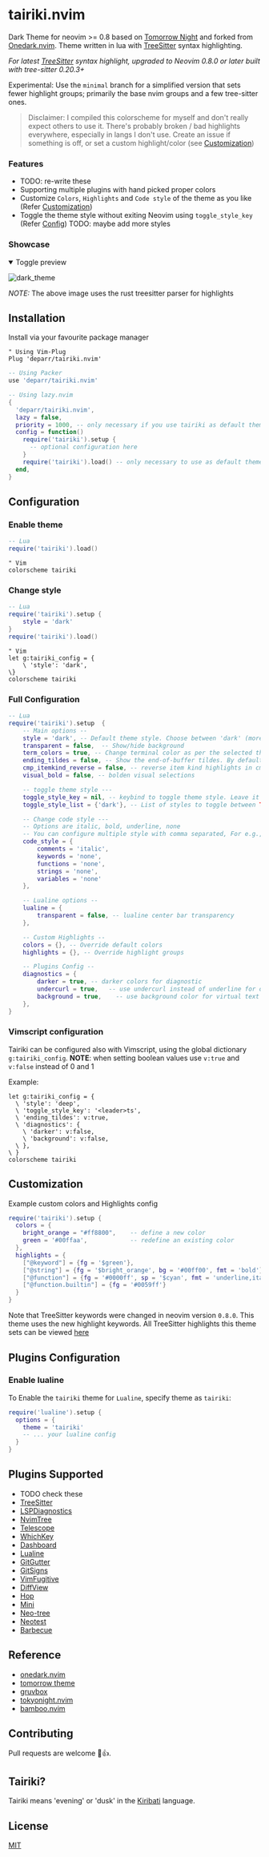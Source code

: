 <h1 align="left">
tairiki.nvim
</h1>

Dark Theme for neovim >= 0.8 based on [Tomorrow Night](https://github.com/chriskempson/tomorrow-theme) and forked from [Onedark.nvim](https://github.com/navarasu/onedark.nvim). Theme written in lua with [TreeSitter](https://github.com/nvim-treesitter/nvim-treesitter) syntax highlighting.

*For latest [TreeSitter](https://github.com/nvim-treesitter/nvim-treesitter) syntax highlight, upgraded to Neovim 0.8.0 or later built with tree-sitter 0.20.3+*

Experimental: Use the `minimal` branch for a simplified version that sets fewer highlight groups; primarily the base nvim groups and a few tree-sitter ones.

> Disclaimer: I compiled this colorscheme for myself and don't really expect others to use it. There's probably broken / bad highlights everywhere, especially in langs I don't use. Create an issue if something is off, or set a custom highlight/color (see [Customization](#customization))

### Features
  * TODO: re-write these
  * Supporting multiple plugins with hand picked proper colors
  * Customize `Colors`, `Highlights` and `Code style` of the theme as you like (Refer [Customization](#customization))
  * Toggle the theme style without exiting Neovim using `toggle_style_key` (Refer [Config](#default-configuration)) TODO: maybe add more styles

### Showcase
<details open>
<summary>Toggle preview</summary>

![dark_theme](https://github.com/deparr/tairiki.nvim/assets/37233002/ad842387-ad87-4f69-a2c9-8531c5b592b9)

_NOTE:_ The above image uses the rust treesitter parser for highlights

</details>

## Installation
Install via your favourite package manager
```vim
" Using Vim-Plug
Plug 'deparr/tairiki.nvim'
```

```lua
-- Using Packer
use 'deparr/tairiki.nvim'
```

```lua
-- Using lazy.nvim
{
  'deparr/tairiki.nvim',
  lazy = false,
  priority = 1000, -- only necessary if you use tairiki as default theme
  config = function()
    require('tairiki').setup {
      -- optional configuration here
    }
    require('tairiki').load() -- only necessary to use as default theme, has same behavior as ':colorscheme tairiki'
  end,
}
```

## Configuration

### Enable theme

```lua
-- Lua
require('tairiki').load()
```

```vim
" Vim
colorscheme tairiki
```

### Change style

```lua
-- Lua
require('tairiki').setup {
    style = 'dark'
}
require('tairiki').load()
```

```vim
" Vim
let g:tairiki_config = {
    \ 'style': 'dark',
\}
colorscheme tairiki
```

### Full Configuration

```lua
-- Lua
require('tairiki').setup  {
    -- Main options --
    style = 'dark', -- Default theme style. Choose between 'dark' (more styles on the way)
    transparent = false,  -- Show/hide background
    term_colors = true, -- Change terminal color as per the selected theme style
    ending_tildes = false, -- Show the end-of-buffer tildes. By default they are hidden
    cmp_itemkind_reverse = false, -- reverse item kind highlights in cmp menu
    visual_bold = false, -- bolden visual selections

    -- toggle theme style ---
    toggle_style_key = nil, -- keybind to toggle theme style. Leave it nil to disable it, or set it to a string, for example "<leader>ts"
    toggle_style_list = {'dark'}, -- List of styles to toggle between TODO

    -- Change code style ---
    -- Options are italic, bold, underline, none
    -- You can configure multiple style with comma separated, For e.g., keywords = 'italic,bold'
    code_style = {
        comments = 'italic',
        keywords = 'none',
        functions = 'none',
        strings = 'none',
        variables = 'none'
    },

    -- Lualine options --
    lualine = {
        transparent = false, -- lualine center bar transparency
    },

    -- Custom Highlights --
    colors = {}, -- Override default colors
    highlights = {}, -- Override highlight groups

    -- Plugins Config --
    diagnostics = {
        darker = true, -- darker colors for diagnostic
        undercurl = true,   -- use undercurl instead of underline for diagnostics
        background = true,    -- use background color for virtual text
    },
}
```

### Vimscript configuration

Tairiki can be configured also with Vimscript, using the global dictionary `g:tairiki_config`.
**NOTE**: when setting boolean values use `v:true` and `v:false` instead of 0 and 1

Example:
```vim
let g:tairiki_config = {
  \ 'style': 'deep',
  \ 'toggle_style_key': '<leader>ts',
  \ 'ending_tildes': v:true,
  \ 'diagnostics': {
    \ 'darker': v:false,
    \ 'background': v:false,
  \ },
\ }
colorscheme tairiki
```

## Customization

Example custom colors and Highlights config

```lua
require('tairiki').setup {
  colors = {
    bright_orange = "#ff8800",    -- define a new color
    green = '#00ffaa',            -- redefine an existing color
  },
  highlights = {
    ["@keyword"] = {fg = '$green'},
    ["@string"] = {fg = '$bright_orange', bg = '#00ff00', fmt = 'bold'},
    ["@function"] = {fg = '#0000ff', sp = '$cyan', fmt = 'underline,italic'},
    ["@function.builtin"] = {fg = '#0059ff'}
  }
}
```
Note that TreeSitter keywords were changed in neovim version `0.8.0`.
This theme uses the new highlight keywords. All TreeSitter highlights this theme sets can be viewed [here](https://github.com/deparr/tairiki.nvim/blob/master/lua/tairiki/highlights.lua#L141-L230)

## Plugins Configuration

### Enable lualine
To Enable the `tairiki` theme for `Lualine`, specify theme as `tairiki`:

```lua
require('lualine').setup {
  options = {
    theme = 'tairiki'
    -- ... your lualine config
  }
}
```

## Plugins Supported
  + TODO check these
  + [TreeSitter](https://github.com/nvim-treesitter/nvim-treesitter)
  + [LSPDiagnostics](https://neovim.io/doc/user/lsp.html)
  + [NvimTree](https://github.com/kyazdani42/nvim-tree.lua)
  + [Telescope](https://github.com/nvim-telescope/telescope.nvim)
  + [WhichKey](https://github.com/folke/which-key.nvim)
  + [Dashboard](https://github.com/glepnir/dashboard-nvim)
  + [Lualine](https://github.com/hoob3rt/lualine.nvim)
  + [GitGutter](https://github.com/airblade/vim-gitgutter)
  + [GitSigns](https://github.com/lewis6991/gitsigns.nvim)
  + [VimFugitive](https://github.com/tpope/vim-fugitive)
  + [DiffView](https://github.com/sindrets/diffview.nvim)
  + [Hop](https://github.com/phaazon/hop.nvim)
  + [Mini](https://github.com/echasnovski/mini.nvim)
  + [Neo-tree](https://github.com/nvim-neo-tree/neo-tree.nvim)
  + [Neotest](https://github.com/nvim-neotest/neotest)
  + [Barbecue](https://github.com/utilyre/barbecue.nvim)

## Reference
  * [onedark.nvim](https://github.com/navarasu/onedark.nvim)
  * [tomorrow theme](https://github.com/chriskempson/tomorrow-theme)
  * [gruvbox](https://github.com/morhetz/gruvbox)
  * [tokyonight.nvim](https://github.com/folke/tokyonight.nvim)
  * [bamboo.nvim](https://github.com/ribru17/bamboo.nvim)

## Contributing

Pull requests are welcome 🎉👍.

## Tairiki?
Tairiki means 'evening' or 'dusk' in the [Kiribati](https://en.wikipedia.org/wiki/Kiribati) language.


## License

[MIT](https://choosealicense.com/licenses/mit/)

